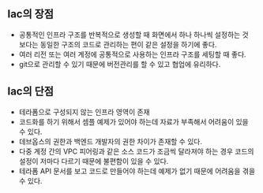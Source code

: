## Iac의 장점
- 공통적인 인프라 구조를 반복적으로 생성할 때 화면에서 하나 하나씩 설정하는 것 보다는 동일한 구조의 코드로 관리하는 편이 같은 설정을 하기에 좋다.
- 여러 리전 또는 여러 계정에 공통적으로 사용하는 인프라 구조를 세팅할 때 좋다.
- git으로 관리할 수 있기 때문에 버전관리를 할 수 있고 협업에 유리하다.

## Iac의 단점
- 테라폼으로 구성되지 않는 인프라 영역이 존재
- 코드화를 하기 위해서 셈플 예제가 있어야 하는데 자료가 부족해서 어려움이 있을 수 있다.
- 데브옵스의 권한과 백엔드 개발자의 권한 차이가 존재할 수 있다.
- 다중 계정 간의 VPC 피어링과 같은 소스 코드가 조금씩 달라져야 하는 경우 코드의 설정이 저마다 다르기 때문에 불편함이 있을 수 있다.
- 테라폼 API 문서를 보고 코드로 만들어야 하는데 예제가 없기 때문에 어려움을 겪을 수 있다.
